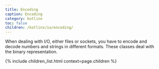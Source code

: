 ```yaml
---
title: Encoding
caption: Encoding
category: kotlinx
toc: false
children: /kotlinx/io/encoding/
---
```


When dealing with I/O, either files or sockets, you have to encode and decode numbers and strings in different formats. These classes deal with the binary representation.  

{% include children_list.html context=page.children %}
